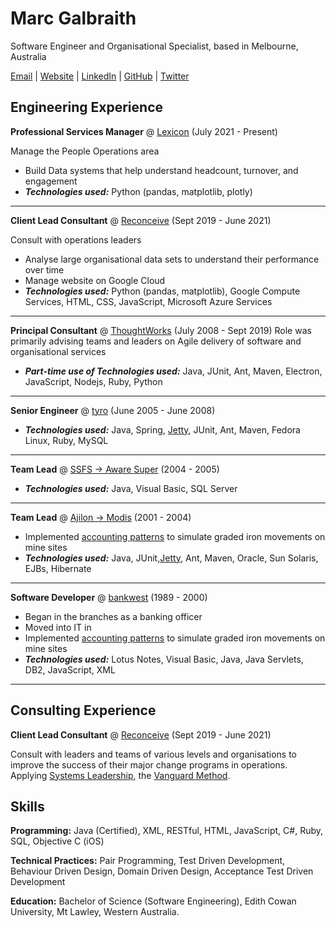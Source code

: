 # Marc Galbraith

Software Engineer and Organisational Specialist, based in Melbourne, Australia

[Email](mailto://marc@marcgalbraith.com) | [Website](https://marcgalbraith.com) | [LinkedIn](https://www.linkedin.com/in/marcgalbraith/) | [GitHub](https://github.com/dogacid) | [Twitter](https://twitter.com/marcgalbraith)

## Engineering Experience
**Professional Services Manager** @ [Lexicon](https://www.lexicon.com.au) (July 2021 - Present)

Manage the People Operations area
- Build Data systems that help understand headcount, turnover, and engagement
- ***Technologies used:*** Python (pandas, matplotlib, plotly)

---

**Client Lead Consultant** @ [Reconceive](https://reconceive.com.au) (Sept 2019 - June 2021)

Consult with operations leaders
- Analyse large organisational data sets to understand their performance over time
- Manage website on Google Cloud
- ***Technologies used:*** Python (pandas, matplotlib), Google Compute Services, HTML, CSS, JavaScript, Microsoft Azure Services

---

**Principal Consultant** @ [ThoughtWorks](https://www.ThoughtWorks.com) (July 2008 - Sept 2019)
Role was primarily advising teams and leaders on Agile delivery of software and organisational services
- ***Part-time use of Technologies used:*** Java, JUnit, Ant, Maven, Electron, JavaScript, Nodejs, Ruby, Python

---

**Senior Engineer** @ [tyro](https://www.tyro.com) (June 2005 - June 2008)
- ***Technologies used:*** Java, Spring, [Jetty](https://en.wikipedia.org/wiki/Jetty_(web_server)), JUnit, Ant, Maven, Fedora Linux, Ruby, MySQL

---

**Team Lead** @ [SSFS -> Aware Super](https://www.tyro.com) (2004 - 2005)
- ***Technologies used:*** Java, Visual Basic, SQL Server

---

**Team Lead** @ [Ajilon -> Modis](https://www.modis.com) (2001 - 2004)
- Implemented [accounting patterns](https://martinfowler.com/apsupp/accounting.pdf) to simulate graded iron movements on mine sites 
- ***Technologies used:*** Java, JUnit,[Jetty](https://en.wikipedia.org/wiki/Jetty_(web_server)), Ant, Maven, Oracle, Sun Solaris, EJBs, Hibernate

---

**Software Developer** @ [bankwest](https://www.bankwest.com.au) (1989 - 2000)
- Began in the branches as a banking officer
- Moved into IT in 
- Implemented [accounting patterns](https://martinfowler.com/apsupp/accounting.pdf) to simulate graded iron movements on mine sites 
- ***Technologies used:*** Lotus Notes, Visual Basic, Java, Java Servlets, DB2, JavaScript, XML

---

## Consulting Experience
**Client Lead Consultant** @ [Reconceive](https://reconceive.com.au) (Sept 2019 - June 2021)

Consult with leaders and teams of various levels and organisations to improve the success of their major change programs in operations. Applying [Systems Leadership](https://www.sldassociation.com), the [Vanguard Method](https://beyondcommandandcontrol.com/welcome-to-vanguard-e-learning/).


## Skills
**Programming:** Java (Certified), XML, RESTful, HTML, JavaScript, C#, Ruby, SQL, Objective C (iOS)

**Technical Practices:** Pair Programming, Test Driven Development, Behaviour Driven Design, Domain Driven Design, Acceptance Test Driven Development

**Education:** Bachelor of Science (Software Engineering), Edith Cowan University, Mt Lawley, Western Australia.
